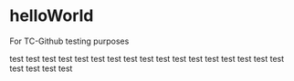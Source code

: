 # helloWorld
For TC-Github testing purposes

test
test
test
test
test
test
test
test
test
test
test
test
test
test
test
test
test
test
test
test
test
